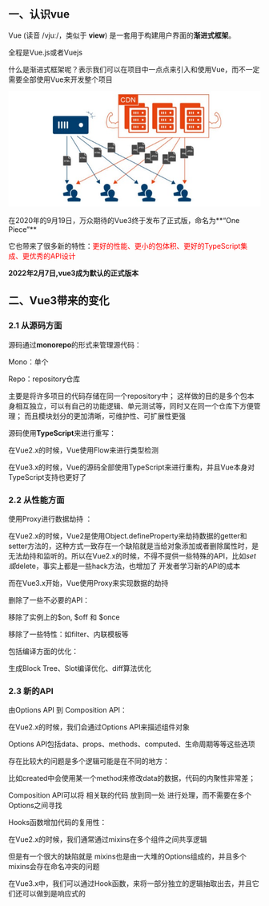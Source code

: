 

## 一、认识vue

Vue (读音 /vjuː/，类似于 **view**) 是一套用于构建用户界面的**渐进式框架**。 

全程是Vue.js或者Vuejs

什么是渐进式框架呢？表示我们可以在项目中一点点来引入和使用Vue，而不一定需要全部使用Vue来开发整个项目

![](https://raw.githubusercontent.com/invrlcn/notes/main/imgs/vue3/CDN.png)

在2020年的9月19日，万众期待的Vue3终于发布了正式版，命名为**“One Piece”**

它也带来了很多新的特性：<span style='color:red'>更好的性能、更小的包体积、更好的TypeScript集成、更优秀的API设计</span>

**2022年2月7日,vue3成为默认的正式版本**

## 二、**Vue3带来的变化**

### 2.1 从源码方面

源码通过**monorepo**的形式来管理源代码： 

Mono：单个 

Repo：repository仓库 

主要是将许多项目的代码存储在同一个repository中； 这样做的目的是多个包本身相互独立，可以有自己的功能逻辑、单元测试等，同时又在同一个仓库下方便管理； 而且模块划分的更加清晰，可维护性、可扩展性更强

源码使用**TypeScript**来进行重写： 

在Vue2.x的时候，Vue使用Flow来进行类型检测

在Vue3.x的时候，Vue的源码全部使用TypeScript来进行重构，并且Vue本身对TypeScript支持也更好了

### 2.2 从性能方面

使用Proxy进行数据劫持 ：

在Vue2.x的时候，Vue2是使用Object.defineProperty来劫持数据的getter和setter方法的，这种方式一致存在一个缺陷就是当给对象添加或者删除属性时，是无法劫持和监听的。所以在Vue2.x的时候，不得不提供一些特殊的API，比如$set或$delete，事实上都是一些hack方法，也增加了 开发者学习新的API的成本

而在Vue3.x开始，Vue使用Proxy来实现数据的劫持

删除了一些不必要的API： 

移除了实例上的$on, $off 和 $once

移除了一些特性：如filter、内联模板等

包括编译方面的优化： 

生成Block Tree、Slot编译优化、diff算法优化

### 2.3 新的API

由Options API 到 Composition API： 

在Vue2.x的时候，我们会通过Options API来描述组件对象

Options API包括data、props、methods、computed、生命周期等等这些选项

存在比较大的问题是多个逻辑可能是在不同的地方： 

比如created中会使用某一个method来修改data的数据，代码的内聚性非常差； 

Composition API可以将 相关联的代码 放到同一处 进行处理，而不需要在多个Options之间寻找

Hooks函数增加代码的复用性： 

在Vue2.x的时候，我们通常通过mixins在多个组件之间共享逻辑

但是有一个很大的缺陷就是 mixins也是由一大堆的Options组成的，并且多个mixins会存在命名冲突的问题

在Vue3.x中，我们可以通过Hook函数，来将一部分独立的逻辑抽取出去，并且它们还可以做到是响应式的